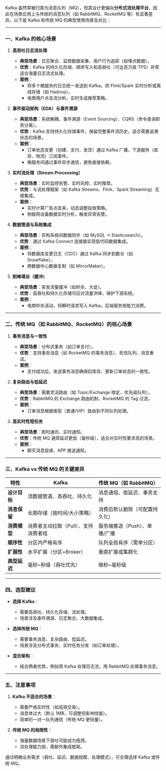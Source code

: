 Kafka 虽然常被归类为消息队列（MQ），但其设计更偏向**分布式流处理平台**，因此在场景应用上与传统的消息队列（如 RabbitMQ、RocketMQ 等）有显著差异。以下是 Kafka 和传统 MQ 的典型使用场景及对比：

---

### **一、Kafka 的核心场景**
1. **高吞吐日志流处理**  
   - **典型场景**：日志聚合、监控数据采集、用户行为追踪（如埋点数据）。  
   - **优势**：Kafka 的持久化存储、顺序写入和高吞吐（可达百万级 TPS）非常适合海量日志流式处理。  
   - **案例**：  
     - 将多个微服务的日志统一发送到 Kafka，供 Flink/Spark 实时分析或离线存储（如 Hadoop）。  
     - 电商用户点击流分析，实时生成推荐策略。

2. **事件驱动架构（EDA）与事件溯源**  
   - **典型场景**：系统解耦、事件溯源（Event Sourcing）、CQRS（命令查询职责分离）。  
   - **优势**：Kafka 支持持久化存储事件，保留完整事件流历史，适合需要追溯状态的场景。  
   - **案例**：  
     - 订单状态变更（创建、支付、发货）通过 Kafka 广播，下游服务（库存、物流）订阅事件。  
     - 微服务间通过事件异步通信，避免直接依赖。

3. **实时流处理（Stream Processing）**  
   - **典型场景**：实时监控告警、实时风控、实时推荐。  
   - **优势**：与流处理框架（如 Kafka Streams、Flink、Spark Streaming）无缝集成。  
   - **案例**：  
     - 实时计算广告点击率，动态调整投放策略。  
     - 物联网设备数据实时分析，触发异常告警。

4. **数据管道与系统集成**  
   - **典型场景**：异构系统间数据同步（如 MySQL → Elasticsearch）。  
   - **优势**：通过 Kafka Connect 连接器实现低代码数据集成。  
   - **案例**：  
     - 将数据库变更日志（CDC）通过 Kafka 同步到数仓（如 Snowflake）。  
     - 跨数据中心数据复制（如 MirrorMaker）。

5. **削峰填谷（缓冲）**  
   - **典型场景**：突发流量缓冲（如秒杀、大促）。  
   - **优势**：高吞吐和持久化存储可应对流量洪峰，保护下游系统。  
   - **案例**：  
     - 电商秒杀活动，将瞬时请求写入 Kafka，后端服务按能力消费。

---

### **二、传统 MQ（如 RabbitMQ、RocketMQ）的核心场景**
1. **事务消息与一致性**  
   - **典型场景**：分布式事务（如订单支付）。  
   - **优势**：支持事务消息（如 RocketMQ 的事务消息）、死信队列、消息重试。  
   - **案例**：  
     - 支付成功后，发送事务消息确保扣库存、更新订单状态的一致性。

2. **复杂路由与低延迟**  
   - **典型场景**：需要灵活路由（如 Topic/Exchange 绑定、优先级队列）。  
   - **优势**：RabbitMQ 的 Exchange 路由机制、RocketMQ 的 Tag 过滤。  
   - **案例**：  
     - 订单消息根据类型（普通/VIP）路由到不同队列处理。

3. **高实时性短任务**  
   - **典型场景**：即时通讯、实时通知。  
   - **优势**：传统 MQ 通常延迟更低（毫秒级），适合对实时性要求高的场景。  
   - **案例**：  
     - 聊天消息投递、APP 推送通知。

---

### **三、Kafka vs 传统 MQ 的关键差异**
| **特性**     | **Kafka**                            | **传统 MQ（如 RabbitMQ）**     |
| ------------ | ------------------------------------ | ------------------------------ |
| **设计目标** | 流数据管道、高吞吐、持久化           | 消息通信、低延迟、事务支持     |
| **消息保留** | 长期存储（按时间/大小策略）          | 消费后默认删除（可配置持久化） |
| **消费模型** | 消费者主动拉取（Pull）、支持消费者组 | 服务端推送（Push）、单播/广播  |
| **顺序性**   | 分区内严格有序                       | 队列全局有序（需单分区）       |
| **扩展性**   | 水平扩展（分区+Broker）              | 垂直扩展或集群化               |
| **典型延迟** | 毫秒~秒级（吞吐优先）                | 微秒~毫秒级                    |

---

### **四、选型建议**
- **选择 Kafka**：  
  - 需要高吞吐、持久化存储、流处理。  
  - 场景涉及事件溯源、日志聚合、大数据集成。  

- **选择传统 MQ**：  
  - 需要事务消息、复杂路由、低延迟。  
  - 场景涉及分布式事务、实时任务分发（如订单处理）。  

- **混合架构**：  
  - 结合两者优势，例如用 Kafka 处理日志流，用 RabbitMQ 处理事务消息。  

---

### **五、注意事项**
1. **Kafka 不适合的场景**：  
   - 需要严格实时性（如高频交易）。  
   - 消息体过大（默认 1MB，可调整但影响性能）。  
   - 简单的一对一队列通信（传统 MQ 更轻量）。

2. **传统 MQ 的局限性**：  
   - 海量数据场景下吞吐可能成为瓶颈。  
   - 流处理能力弱，需额外集成框架。

通过明确业务需求（吞吐、延迟、数据规模、处理模式），可合理选择 Kafka 或传统 MQ。